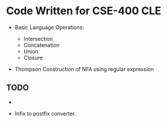 Code Written for CSE-400 CLE
============================

* Basic Language Operations:
	* Intersection
	* Concatenation
	* Union
	* Closure

* Thompson Construction of NFA using regular expression

TODO
----

* ~~~Regular expression parser.~~~
* Infix to postfix converter.
